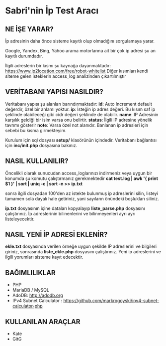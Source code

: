 # Sabri'nin İp Test Aracı

## NE İŞE YARAR?

İp adresinin daha önce sisteme kayıtlı olup olmadığını sorgulamaya yarar.

Google, Yandex, Bing, Yahoo arama motorlarına ait bir çok ip adresi şu an kayıtlı durumdadır.

İlgili adreslerin bir kısmı şu kaynağa dayanmaktadır: https://www.ip2location.com/free/robot-whitelist
Diğer kısımları kendi siteme gelen isteklerin access_log analizinden çıkartılmıştır

## VERİTABANI YAPISI NASILDIR?

Veritabanı yapısı şu alanları barındırmaktadır:
**id**: 	Auto Increment default değerdir, özel bir anlamı yoktur.
**ip**: 	İsteğin ip adres değeri. Bu kısım saf ip şeklinde olabileceği gibi cidr değeri şeklinde de olabilir.
**name**: 	IP Adresinin karşılık geldiği bir isim varsa onu belirtir.
**status**:  İlgili IP adresine yönelik tavrımı gösterir
**note**: Varsa özel not alanıdır. Banlanan ip adresleri için sebebi bu kısma girmekteyim.

Kurulum için sql dosyası **setup/** klasörünün içindedir.
Veritabanı bağlantısı için **inc/init.php** dosyasına bakınız.

## NASIL KULLANILIR?

Öncelikli olarak sunucudan access_loglarınızı indirmeniz veya uygun bir konumda şu komutu çalıştırmanız gerekmektedir
**cat test.log | awk '{ print $1 }' | sort | uniq -c | sort -n >> ip.txt**

sonra ilgili dosyadan 100'den az istekte bulunmuş ip adreslerini silin, listeyi tamamen sola dayalı hale getiriniz, yani sayıların önündeki boşlukları siliniz.

**ip.txt** dosyasının içine dataları kopyalayıp **liste_parse.php** dosyasını çalıştırınız. İp adreslerinin bilinenlerini ve bilinmeyenleri ayrı ayrı listeleyecektir.

## NASIL YENİ İP ADRESİ EKLENİR?

**ekle.txt** dosyasında verilen örneğe uygun şekilde IP adreslerini ve bilgileri giriniz, sonrasında **liste_ekle.php** dosyasını çalıştırınız. Yeni ip adreslerini ve ilgili yorumları sisteme kayıt edecektir.

## BAĞIMLILIKLAR

* PHP
* MariaDB / MySQL
* AdoDB: http://adodb.org
* IPv4 Subnet Calculator : https://github.com/markrogoyski/ipv4-subnet-calculator-php

## KULLANILAN ARAÇLAR

* Kate
* GitG
